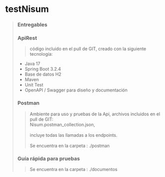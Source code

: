 # testNisum
<blockquote>
    <h3>Entregables</h3>
    <h3>ApiRest</h3>
    <blockquote>código incluido en el pull de GIT, creado con la siguiente tecnología:</blockquote>
    <ul>
      <li>Java 17</li>
      <li>Spring Boot 3.2.4 </li>
      <li>Base de datos H2</li>
      <li>Maven</li>
      <li>Unit Test</li>
      <li>OpenAPI / Swagger para diseño y documentación</li>
    </ul>
  <h3>Postman</h3>
    <blockquote>Ambiente para uso y pruebas de la Api, archivos incluidos en el pull de GIT:<br>
    Nisum.postman_collection.json, 
    <br><br>    
    incluye todas las llamadas a los endpoints.
    <br><br>
    Se encuentra en la carpeta : ./postman</blockquote>
  <h3>Guía rápida para pruebas</h3>
     <blockquote>Se encuentra en la carpeta : ./documentos</blockquote>
  
</blockquote>
